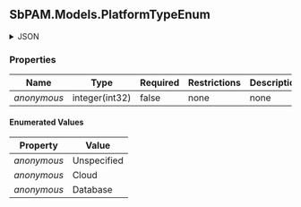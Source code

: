 
<h2 id="tocS_SbPAM.Models.PlatformTypeEnum">SbPAM.Models.PlatformTypeEnum</h2>

<a id="schemasbpam.models.platformtypeenum"></a>
<a id="schema_SbPAM.Models.PlatformTypeEnum"></a>
<a id="tocSsbpam.models.platformtypeenum"></a>
<a id="tocssbpam.models.platformtypeenum"></a>

<details><summary>JSON</summary>


```json
"Unspecified"

```


</details>

### Properties

|Name|Type|Required|Restrictions|Description|
|---|---|---|---|---|
|*anonymous*|integer(int32)|false|none|none|

#### Enumerated Values

|Property|Value|
|---|---|
|*anonymous*|Unspecified|
|*anonymous*|Cloud|
|*anonymous*|Database|


